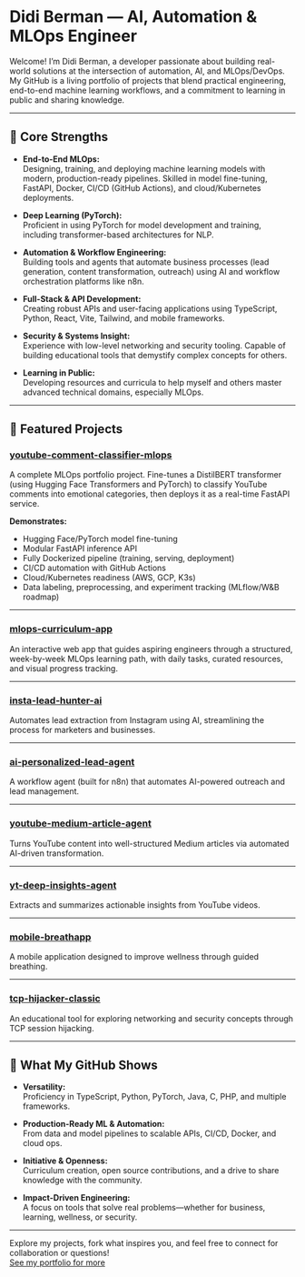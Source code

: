 # Didi Berman — AI, Automation & MLOps Engineer

Welcome! I’m Didi Berman, a developer passionate about building real-world solutions at the intersection of automation, AI, and MLOps/DevOps. My GitHub is a living portfolio of projects that blend practical engineering, end-to-end machine learning workflows, and a commitment to learning in public and sharing knowledge.

---

## 🌟 Core Strengths

- **End-to-End MLOps:**  
  Designing, training, and deploying machine learning models with modern, production-ready pipelines. Skilled in model fine-tuning, FastAPI, Docker, CI/CD (GitHub Actions), and cloud/Kubernetes deployments.

- **Deep Learning (PyTorch):**  
  Proficient in using PyTorch for model development and training, including transformer-based architectures for NLP.

- **Automation & Workflow Engineering:**  
  Building tools and agents that automate business processes (lead generation, content transformation, outreach) using AI and workflow orchestration platforms like n8n.

- **Full-Stack & API Development:**  
  Creating robust APIs and user-facing applications using TypeScript, Python, React, Vite, Tailwind, and mobile frameworks.

- **Security & Systems Insight:**  
  Experience with low-level networking and security tooling. Capable of building educational tools that demystify complex concepts for others.

- **Learning in Public:**  
  Developing resources and curricula to help myself and others master advanced technical domains, especially MLOps.

---

## 🚀 Featured Projects

### [youtube-comment-classifier-mlops](https://github.com/didiberman/youtube-comment-classifier-mlops)
A complete MLOps portfolio project. Fine-tunes a DistilBERT transformer (using Hugging Face Transformers and PyTorch) to classify YouTube comments into emotional categories, then deploys it as a real-time FastAPI service.

**Demonstrates:**  
- Hugging Face/PyTorch model fine-tuning  
- Modular FastAPI inference API  
- Fully Dockerized pipeline (training, serving, deployment)  
- CI/CD automation with GitHub Actions  
- Cloud/Kubernetes readiness (AWS, GCP, K3s)  
- Data labeling, preprocessing, and experiment tracking (MLflow/W&B roadmap)

---

### [mlops-curriculum-app](https://github.com/didiberman/mlops-curriculum-app)
An interactive web app that guides aspiring engineers through a structured, week-by-week MLOps learning path, with daily tasks, curated resources, and visual progress tracking.

---

### [insta-lead-hunter-ai](https://github.com/didiberman/insta-lead-hunter-ai)
Automates lead extraction from Instagram using AI, streamlining the process for marketers and businesses.

---

### [ai-personalized-lead-agent](https://github.com/didiberman/ai-personalized-lead-agent)
A workflow agent (built for n8n) that automates AI-powered outreach and lead management.

---

### [youtube-medium-article-agent](https://github.com/didiberman/youtube-medium-article-agent)
Turns YouTube content into well-structured Medium articles via automated AI-driven transformation.

---

### [yt-deep-insights-agent](https://github.com/didiberman/yt-deep-insights-agent)
Extracts and summarizes actionable insights from YouTube videos.

---

### [mobile-breathapp](https://github.com/didiberman/mobile-breathapp)
A mobile application designed to improve wellness through guided breathing.

---

### [tcp-hijacker-classic](https://github.com/didiberman/tcp-hijacker-classic)
An educational tool for exploring networking and security concepts through TCP session hijacking.

---

## 🎯 What My GitHub Shows

- **Versatility:**  
  Proficiency in TypeScript, Python, PyTorch, Java, C, PHP, and multiple frameworks.

- **Production-Ready ML & Automation:**  
  From data and model pipelines to scalable APIs, CI/CD, Docker, and cloud ops.

- **Initiative & Openness:**  
  Curriculum creation, open source contributions, and a drive to share knowledge with the community.

- **Impact-Driven Engineering:**  
  A focus on tools that solve real problems—whether for business, learning, wellness, or security.

---

Explore my projects, fork what inspires you, and feel free to connect for collaboration or questions!  
[See my portfolio for more](https://didiberman.com)
